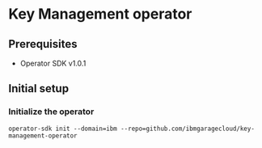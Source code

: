 # Key Management operator

## Prerequisites

- Operator SDK v1.0.1

## Initial setup

### Initialize the operator

```shell script
operator-sdk init --domain=ibm --repo=github.com/ibmgaragecloud/key-management-operator
```
